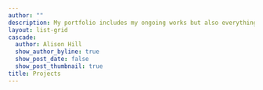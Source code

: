 ```yaml
---
author: ""
description: My portfolio includes my ongoing works but also everything that I've contributed to.
layout: list-grid
cascade:
  author: Alison Hill
  show_author_byline: true
  show_post_date: false
  show_post_thumbnail: true
title: Projects
---
```

